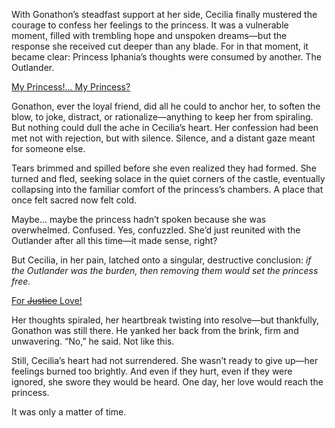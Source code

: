 <!-- title: My Princess... -->

With Gonathon’s steadfast support at her side, Cecilia finally mustered the courage to confess her feelings to the princess. It was a vulnerable moment, filled with trembling hope and unspoken dreams—but the response she received cut deeper than any blade. For in that moment, it became clear: Princess Iphania’s thoughts were consumed by another. The Outlander.

[My Princess!... My Princess?](#embed:https://www.youtube.com/watch?v=Icdii90_vSA&t=5012s)

Gonathon, ever the loyal friend, did all he could to anchor her, to soften the blow, to joke, distract, or rationalize—anything to keep her from spiraling. But nothing could dull the ache in Cecilia’s heart. Her confession had been met not with rejection, but with silence. Silence, and a distant gaze meant for someone else.

Tears brimmed and spilled before she even realized they had formed. She turned and fled, seeking solace in the quiet corners of the castle, eventually collapsing into the familiar comfort of the princess’s chambers. A place that once felt sacred now felt cold.

Maybe… maybe the princess hadn’t spoken because she was overwhelmed. Confused. Yes, confuzzled. She’d just reunited with the Outlander after all this time—it made sense, right?

But Cecilia, in her pain, latched onto a singular, destructive conclusion: _if the Outlander was the burden, then removing them would set the princess free._

[For ~~Justice~~ Love!](#embed:https://www.youtube.com/live/Icdii90_vSA?t=5430s)

Her thoughts spiraled, her heartbreak twisting into resolve—but thankfully, Gonathon was still there. He yanked her back from the brink, firm and unwavering. “No,” he said. Not like this.

Still, Cecilia’s heart had not surrendered. She wasn’t ready to give up—her feelings burned too brightly. And even if they hurt, even if they were ignored, she swore they would be heard. One day, her love would reach the princess.

It was only a matter of time.